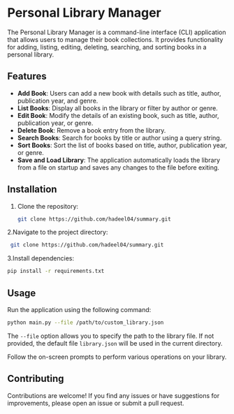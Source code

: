 # Personal Library Manager

The Personal Library Manager is a command-line interface (CLI) application that allows users to manage their book collections. It provides functionality for adding, listing, editing, deleting, searching, and sorting books in a personal library.

## Features

- **Add Book**: Users can add a new book with details such as title, author, publication year, and genre.
- **List Books**: Display all books in the library or filter by author or genre.
- **Edit Book**: Modify the details of an existing book, such as title, author, publication year, or genre.
- **Delete Book**: Remove a book entry from the library.
- **Search Books**: Search for books by title or author using a query string.
- **Sort Books**: Sort the list of books based on title, author, publication year, or genre.
- **Save and Load Library**: The application automatically loads the library from a file on startup and saves any changes to the file before exiting.

## Installation
1. Clone the repository: 
   ```bash
   git clone https://github.com/hadeel04/summary.git
   ```
2.Navigate to the project directory:
  ```bash
   git clone https://github.com/hadeel04/summary.git
   ```
3.Install dependencies:
   ```bash
   pip install -r requirements.txt
   ```

## Usage
 Run the application using the following command:
   
   ```bash
python main.py --file /path/to/custom_library.json
```
The `--file` option allows you to specify the path to the library file. If not provided, the default file `library.json` will be used in the current directory.

Follow the on-screen prompts to perform various operations on your library.

## Contributing

Contributions are welcome! If you find any issues or have suggestions for improvements, please open an issue or submit a pull request.


